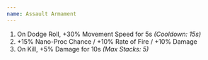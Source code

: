 ```yaml
---
name: Assault Armament
---
```


1. On Dodge Roll, +30% Movement Speed for 5s *(Cooldown: 15s)*
2. +15% Nano-Proc Chance / +10% Rate of Fire / +10% Damage
3. On Kill, +5% Damage for 10s *(Max Stacks: 5)*
